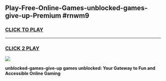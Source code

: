 
## Play-Free-Online-Games-unblocked-games-give-up-Premium #rnwm9
<h3>
<a href="https://premium.freeplayer.one?title=unblocked-games-give-up&ref=8M">CLICK TO PLAY</a></h3>
<hr>

<h3>
<a href="https://premium.freeplayer.one?title=unblocked-games-give-up&ref=8M">CLICK 2 PLAY</a>
  
</h3>

<a href="https://premium.freeplayer.one?title=unblocked-games-give-up&ref=8M"><img src="https://clearcache.store/games.png"></a>


**unblocked-games-give-up games unblocked: Your Gateway to Fun and Accessible Online Gaming**
